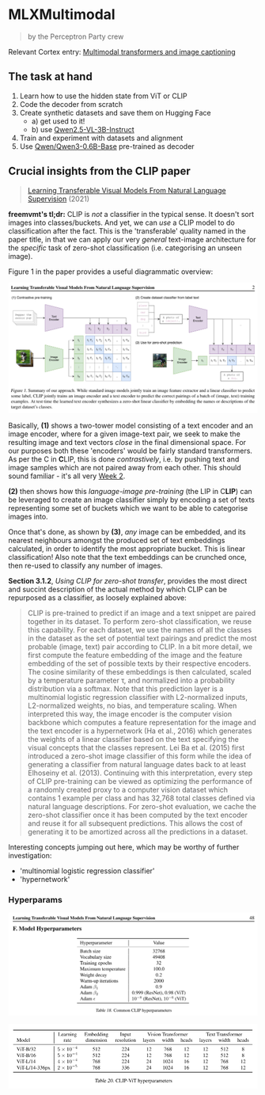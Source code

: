 # MLXMultimodal

> by the Perceptron Party crew

Relevant Cortex entry: [Multimodal transformers and image captioning](https://cortex.mlx.institute/m/188)


## The task at hand

1. Learn how to use the hidden state from ViT or CLIP
2. Code the decoder from scratch
3. Create synthetic datasets and save them on Hugging Face
    - a) get used to it!
    - b) use [Qwen2.5-VL-3B-Instruct](https://huggingface.co/Qwen/Qwen2.5-VL-3B-Instruct)
4. Train and experiment with datasets and alignment
5. Use [Qwen/Qwen3-0.6B-Base](https://huggingface.co/Qwen/Qwen3-0.6B-Base) pre-trained as decoder


## Crucial insights from the CLIP paper

> [Learning Transferable Visual Models From Natural Language Supervision](https://arxiv.org/abs/2103.00020) (2021)

**freemvmt's tl;dr:** CLIP is _not_ a classifier in the typical sense. It doesn't sort images into classes/buckets. And yet, we can _use_ a CLIP model to do classification after the fact. This is the 'transferable' quality named in the paper title, in that we can apply our very _general_ text-image architecture for the _specific_ task of zero-shot classification (i.e. categorising an unseen image).

Figure 1 in the paper provides a useful diagrammatic overview:

![Figure 1: Basic CLIP architecture](./img/clip-arch.png)

Basically, **(1)** shows a two-tower model consisting of a text encoder and an image encoder, where for a given image-text pair, we seek to make the resulting image and text vectors _close_ in the final dimensional space. For our purposes both these 'encoders' would be fairly standard transformers. As per the C in **C**LIP, this is done _contrastively_, i.e. by pushing text and image samples which are not paired away from each other. This should sound familiar - it's all very [Week 2](https://github.com/freemvmt/two-towers-overlords).

**(2)** then shows how this _language-image pre-training_ (the LIP in C**LIP**) can be leveraged to create an image classifier simply by encoding a set of texts representing some set of buckets which we want to be able to categorise images into.

Once that's done, as shown by **(3)**, _any_ image can be embedded, and its nearest neighbours amongst the produced set of text embeddings calculated, in order to identify the most appropriate bucket. This is linear classification! Also note that the text embeddings can be crunched once, then re-used to classify any number of images.

**Section 3.1.2**, _Using CLIP for zero-shot transfer_, provides the most direct and succint description of the actual method by which CLIP can be repurposed as a classifier, as loosely explained above:

> CLIP is pre-trained to predict if an image and a text snippet are paired together in its dataset. To perform zero-shot classification, we reuse this capability. For each dataset, we use the names of all the classes in the dataset as the set of potential text pairings and predict the most probable (image, text) pair according to CLIP. In a bit more detail, we first compute the feature embedding of the image and the feature embedding of the set of possible texts by their respective encoders. The cosine similarity of these embeddings is then calculated, scaled by a temperature parameter τ, and normalized into a probability distribution via a softmax. Note that this prediction layer is a multinomial logistic regression classifier with L2-normalized inputs, L2-normalized weights, no bias, and temperature scaling. When interpreted this way, the image encoder is the computer vision backbone which computes a feature representation for the image and the text encoder is a hypernetwork (Ha et al., 2016) which generates the weights of a linear classifier based on the text specifying the visual concepts that the classes represent. Lei Ba et al. (2015) first introduced a zero-shot image classifier of this form while the idea of generating a classifier from natural language dates back to at least Elhoseiny et al. (2013). Continuing with this interpretation, every step of CLIP pre-training can be viewed as optimizing the performance of a randomly created proxy to a computer vision dataset which contains 1 example per class and has 32,768 total classes defined via natural language descriptions. For zero-shot evaluation, we cache the zero-shot classifier once it has been computed by the text encoder and reuse it for all subsequent predictions. This allows the cost of generating it to be amortized across all the predictions in a dataset.

Interesting concepts jumping out here, which may be worthy of further investigation:
- 'multinomial logistic regression classifier'
- 'hypernetwork'

### Hyperparams

![Figure 18: Common CLIP hyperparameters](./img/clip-hypers.png)

![Figure 20: Common CLIP-ViT hyperparameters](./img/clip-vit-hypers.png)
